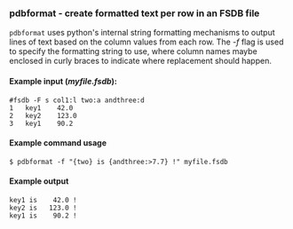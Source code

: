 ### pdbformat - create formatted text per row in an FSDB file

`pdbformat` uses python's internal string formatting mechanisms to
output lines of text based on the column values from each row.  The
*-f* flag is used to specify the formatting string to use, where
column names maybe enclosed in curly braces to indicate where
replacement should happen.

#### Example input (*myfile.fsdb*):

```
#fsdb -F s col1:l two:a andthree:d
1	key1	42.0
2	key2	123.0
3	key1    90.2
```

#### Example command usage

```
$ pdbformat -f "{two} is {andthree:>7.7} !" myfile.fsdb
```

#### Example output

```
key1 is    42.0 !
key2 is   123.0 !
key1 is    90.2 !
```
